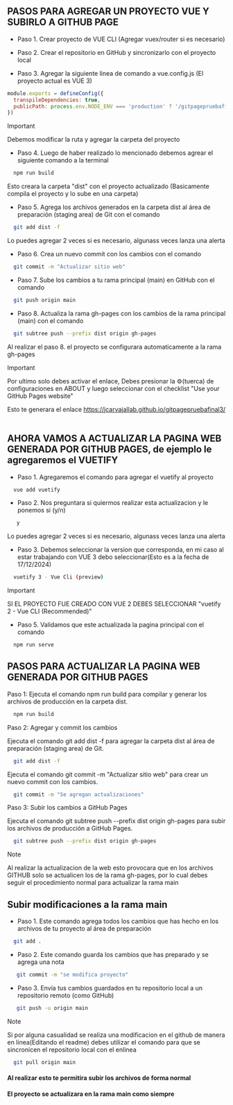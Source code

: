 ## PASOS PARA AGREGAR UN PROYECTO VUE Y SUBIRLO A GITHUB PAGE

- Paso 1. Crear proyecto de VUE CLI (Agregar vuex/router si es necesario)

- Paso 2. Crear el repositorio en GitHub y sincronizarlo con el proyecto local

- Paso 3. Agregar la siguiente linea de comando a vue.config.js (El proyecto actual es VUE 3)

```javascript
module.exports = defineConfig({
  transpileDependencies: true,
  publicPath: process.env.NODE_ENV === 'production' ? '/gitpagepruebafinal3/' : '/'
})
```
>[!IMPORTANT]
>Debemos modificar la ruta y agregar la carpeta del proyecto

-  Paso 4. Luego de haber realizado lo mencionado debemos agrear el siguiente comando a la terminal

```bash
  npm run build
```
Esto creara la carpeta "dist" con el proyecto actualizado (Basicamente compila el proyecto y lo sube en una carpeta)

-  Paso 5. Agrega los archivos generados en la carpeta dist al área de preparación (staging area) de Git con el comando

```bash
  git add dist -f
```
Lo puedes agregar 2 veces si es necesario, algunass veces lanza una alerta

-  Paso 6. Crea un nuevo commit con los cambios con el comando

```bash
  git commit -m "Actualizar sitio web"
```
-  Paso 7. Sube los cambios a tu rama principal (main) en GitHub con el comando

```bash
  git push origin main
```

-  Paso 8. Actualiza la rama gh-pages con los cambios de la rama principal (main) con el comando

```bash
  git subtree push --prefix dist origin gh-pages
```

Al realizar el paso 8. el proyecto se configurara automaticamente a la rama gh-pages

>[!IMPORTANT]
>Por ultimo solo debes activar el enlace, Debes presionar la ⚙️(tuerca) de configuraciones en ABOUT y luego seleccionar con el checklist "Use your GitHub Pages website"

Esto te generara el enlace https://jcarvajallab.github.io/gitpagepruebafinal3/
<br/>
<br/>

## AHORA VAMOS A ACTUALIZAR LA PAGINA WEB GENERADA POR GITHUB PAGES, de ejemplo le agregaremos el VUETIFY

-  Paso 1. Agregaremos el comando para agregar el vuetify al proyecto

```bash
  vue add vuetify
```

-  Paso 2. Nos preguntara si quiermos realizar esta actualizacion y le ponemos si (y/n)

```bash
   y
```
Lo puedes agregar 2 veces si es necesario, algunass veces lanza una alerta

-  Paso 3. Debemos seleccionar la version que corresponda, en mi caso al estar trabajando con VUE 3 debo seleccionar(Esto es a la fecha de 17/12/2024)

```bash
  vuetify 3 - Vue Cli (preview)
```
>[!IMPORTANT]
>SI EL PROYECTO FUE CREADO CON VUE 2 DEBES SELECCIONAR "vuetify 2 - Vue CLI (Recommended)"

-  Paso 5. Validamos que este actualizada la pagina principal con el comando 

```bash
  npm run serve
```

## PASOS PARA ACTUALIZAR LA PAGINA WEB GENERADA POR GITHUB PAGES

Paso 1: Ejecuta el comando npm run build para compilar y generar los archivos de producción en la carpeta dist.

```bash
  npm run build
```

Paso 2: Agregar y commit los cambios

Ejecuta el comando git add dist -f para agregar la carpeta dist al área de preparación (staging area) de Git.
```bash
  git add dist -f
```

Ejecuta el comando git commit -m "Actualizar sitio web" para crear un nuevo commit con los cambios.

```bash
  git commit -m "Se agregan actualizaciones"
```

Paso 3: Subir los cambios a GitHub Pages

Ejecuta el comando git subtree push --prefix dist origin gh-pages para subir los archivos de producción a GitHub Pages.

```bash
  git subtree push --prefix dist origin gh-pages
```

>[!NOTE]
> Al realizar la actualizacion de la web esto provocara que en los archivos GITHUB solo se actualicen los de la rama gh-pages, por lo cual debes seguir el procedimiento normal para actualizar la rama main 

## Subir modificaciones a la rama main

-  Paso 1. Este comando agrega todos los cambios que has hecho en los archivos de tu proyecto al área de preparación

```bash
  git add .
```

-  Paso 2. Este comando guarda los cambios que has preparado y se agrega una nota

```bash
   git commit -m "se modifica proyecto"
```

-  Paso 3. Envía tus cambios guardados en tu repositorio local a un repositorio remoto (como GitHub)

```bash
   git push -u origin main
```

>[!NOTE]
> Si por alguna casualidad se realiza una modificacion en el github de manera en linea(Editando el readme) debes utilizar el comando para que se sincronicen el repositorio local con el enlinea

```bash
  git pull origin main
```
#### Al realizar esto te permitira subir los archivos de forma normal
#### El proyecto se actualizara en la rama main como siempre
